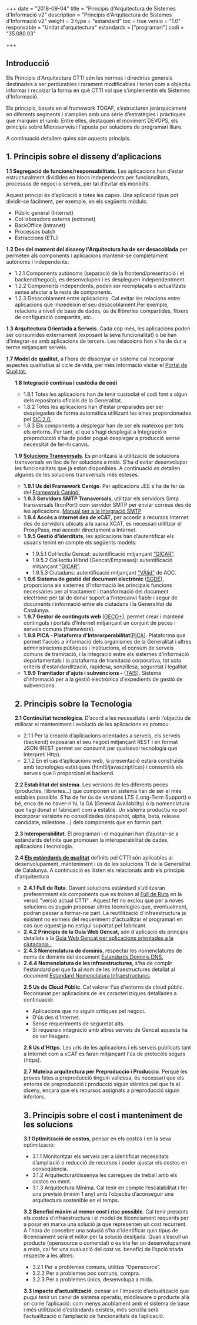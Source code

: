 +++
date        = "2018-09-04"
title       = "Principis d'Arquitectura de Sistemes d'Informació v2"
description = "Principis d'Arquitectura de Sistemes d'Informació v2"
weight		= 3
type = "estandard"
toc         = true
versio      = "1.0"
responsable = "Unitat d'arquitectura"
estandards =  ["programari"]
codi = "35.080.03"

+++
## Introducció


Els Principis d'Arquitectura CTTI són les normes i directrius generals destinades a ser perdurables i rarament modificables i  tenen com a objectiu informar i recolzar la forma en què CTTI vol que s'implementin els Sistemes d'Informació.

Els principis, basats en el framework TOGAF, s’estructuren jeràrquicament en diferents segments i s’amplien amb una sèrie d’estratègies i pràctiques que marquen el rumb. Entre elles, destaquen el moviment DEVOPS, els principis sobre Microserveis i l'aposta per solucions de programari lliure.

<p>A continuació detallem quins són aquests principis.</p>



## 1. Principis sobre el disseny d’aplicacions

<p><strong>1.1 Segregació de funcions/responsabilitats</strong>. Les aplicacions han d’estar estructuralment dividides en blocs independents per funcionalitats, processos de negoci o serveis, per tal d’evitar els monòlits.</p><p>Aquest principi és d’aplicació a totes les capes. Una aplicació tipus pot dividir-se fàcilment, per exemple, en els següents mòduls:</p>

<ul>
    <li>Públic general (Internet)</li>
    <li>Col·laboradors externs (extranet)</li>
    <li>BackOffice (intranet)</li>
    <li>Processos batch</li>
    <li>Extraccions (ETL)</li>
</ul>

<p><strong>1.2 Des del moment del disseny l'Arquitectura ha de ser desacoblada</strong> per permeten als components i aplicacions mantenir-se completament autònoms i independents:</p>

<ul>
    <li>1.2.1 Components autònoms (separació de la frontend/presentació i el backend/negoci), es desenvolupen i es despleguen independentment.</li>
    <li>1.2.2 Components independents, poden ser reemplaçats o actualitzats sense afectar a la resta de components.</li>
	<li>1.2.3 Desacoblament entre aplicacions. Cal evitar les relacions entre aplicacions que impedeixin el seu desacoblament.Per exemple, relacions a nivell de base de dades, ús de llibreries compartides, fitxers de configuració compartits, etc.. </li>
</ul>

<p><strong>1.3 Arquitectura Orientada a Serveis</strong>. Cada cop més, les aplicacions poden ser consumides externament (exposant la seva funcionalitat) o bé han d’integrar-se amb aplicacions de tercers. Les relacoions han s'ha de dur a terme mitjançant serveis.
</p>
<p><strong>1.7 Model de qualitat</strong>, a l’hora de dissenyar un sistema cal incorporar aspectes qualitatius al cicle de vida, per més informació visitar el <a href="https://qualitat.solucions.gencat.cat/">Portal de Qualitat.</a> </p>
<ul>

<p> <strong>1.8 Integració contínua i custòdia de codi</strong>
<ul>
	<li> 1.8.1 Totes les aplicacions han de tenir custodiat el codi font a algun dels repositoris oficials de la Generalitat.</li>
	<li> 1.8.2 Totes les aplicacions han d'estar preparades per ser desplegades de forma automàtica utilitzant les eines proporcionades pel <a href="https://canigo.ctti.gencat.cat/sic-documentacio/">SIC 2.0.</a></li>
	<li> 1.8.3 Els components a desplegar han de ser els mateixos per tots els entorns. Per tant, el que s'hagi desplegat a Integració o preproducció s'ha de poder pogué desplegar a producció sense necessitat de fer-hi canvis.</li>	
</ul>	
</p>
<p> <strong>1.9 <a href="http://ctti.gencat.cat/ca/ctti/solucions-corporatives/">Solucions Transversals</a></strong>. Es prioritzarà la utilització de solucions transversals en lloc de fer solucions a mida. S'ha d'evitar desenvolupar les funcionalitats que ja estan disponibles. A continuació es detallen algunes de les solucions transversals més esteses.</strong>
<ul>
	<li> <strong>1.9.1 Us del Framework Canigo</strong>. Per aplicacions JEE s'ha de fer ús del <a href="https://canigo.ctti.gencat.cat/canigo/framework/">Framework Canigó.</a></li>
	<li><strong>1.9.3 Servidors SMTP Transversals</strong>, utilitzar els servidors Smtp transversals (IronPort) com servidor SMTP per enviar correus des de les aplicacions.
			<a href="https://portic.ctti.gencat.cat/solucions/soltecnologiques/_layouts/15/WopiFrame.aspx?sourcedoc=%2Fsolucions%2Fsoltecnologiques%2FDocuments%2FLloc%20de%20Treball%2F10%2D02%2FCTTI%5F9%2E61%5FIntegraci%C3%B3%5FSMTP%5FIronPort%2Epdf&action=view">Manual per a la Integració SMTP</a></li>
	<li><strong>1.9.4 Accés a internet des de xCAT</strong>, per accedir a recursos Internet des de servidors ubicats a la xarxa XCAT, es necessari utilitzar el ProxyPass, mai accedir directament a Internet.</li>
	<li><strong>1.9.5 Gestió d'identitats</strong>, les aplicacions han d’autentificar els usuaris tenint en compte els següents models: </li>
	<ul>
		<li>1.9.5.1 Col·lectiu Gencat: autentificació mitjançant <a href="http://ctti.gencat.cat/ca/ctti/solucions-corporatives/gestio-didentitats/">“GICAR”</a>.</li>
		<li>1.9.5.2 Col·lectiu Híbrid (Gencat/Empreses): autentificació mitjançant <a href="http://ctti.gencat.cat/ca/ctti/solucions-corporatives/gestio-didentitats/">“GICAR”</a>.</li>
		<li>1.9.5.3 Ciutadans: autentificació mitjançant <a href="https://www.aoc.cat/serveis-aoc/valid/">“VÀlid”</a> de AOC.</li>
	</ul>
	<li><strong>1.9.6 Sistema de gestió del document electrònic </strong>(<a href="http://ctti.gencat.cat/ca/ctti/solucions-corporatives/solucions-de-suport/sistema-de-gestio-del-document-electronic-sgde/">SGDE</a>), proporciona als sistemes d’informació les principals funcions necessàries per al tractament i transformació del document electrònic per tal de donar suport a l’intercanvi fiable i segur de documents i informació entre els ciutadans i la Generalitat de Catalunya.</li>	
	<li><strong>1.9.7 Gestor de continguts web </strong>(<a href="http://ctti.gencat.cat/ca/ctti/solucions-corporatives/comunicacio-i-relacio/webs/geco/">GECO+</a>), permet crear i mantenir continguts i portals d'Internet mitjançant un conjunt de peces i serveis comuns (framework).</li>	
<li><strong>1.9.8 PICA - Plataforma d'Interorperabilitat</strong>(<a href="http://ctti.gencat.cat/ca/ctti/solucions-corporatives/administracio-electronica/serveis-dintegracio-i-interoperabilitat/">PICA</a>). Plataforma que permet l'accés a informació dels organismes de la Generalitat i altres administracions públiques i institucions, el consum de serveis comuns de tramitació, i la integració entre els sistemes d'informació departamentals i la plataforma de tramitació corporativa, tot sota criteris d'estandardització, rapidesa, senzillesa, seguretat i legalitat.</li>

<li><strong>1.9.9 Tramitador d'ajuts i subvencions - </strong>(<a href="http://ctti.gencat.cat/ca/ctti/solucions-corporatives/tramitacio-i-gestio-de-serveis/tais/">TAIS</a>). Sistema d'informació per a la gestió electrònica d'expedients de gestió de subvencions.</li>
</ul>
<p></p>

## 2. Principis sobre la Tecnologia

<p><strong>2.1 Continuïtat tecnològica</strong>. D’acord a les necessitats i amb l’objectiu de millorar el manteniment i evolució de les aplicacions es promou:

<ul>
	<li> 2.1.1 Per la creació d’aplicacions orientades a serveis, els serveis (backend) exposaran el seu negoci mitjançant REST i en format JSON (REST permet ser consumit per qualsevol tecnologia que interpreti Http).</li>
	<li> 2.1.2 En el cas d’aplicacions web, la presentació estarà construïda amb tecnologies estàtiques  (html5/javascript/css) i consumirà els serveis que li proporcioni el backend. </li>
</ul>

<p><strong>2.2 Estabilitat del sistema</strong>. Les versions de les diferents peces (productes, llibreries...) que componen un sistema han de ser el més estables possible. S'ha de fer ús de versions LTS (Long-Term Support) o bé, enca de no haver-n'hi, la GA (General Availability) o la nomenclatura que hagi donat el fabricant com a estable. Un sistema productiu no pot incorporar versions no consolidades (snapshot, alpha, beta, release candidate, milestone...) dels components que en formin part.</p>

<p><strong>2.3 Interoperabilitat</strong>. El programari i el maquinari han d’ajustar-se a estàndards definits que promouen la interoperabilitat de dades, aplicacions i tecnologia.</p>

<p><strong>2.4 <a href="https://qualitat.solucions.gencat.cat/estandards/"> Els estàndards de qualitat</a></strong> definits pel CTTI són aplicables al desenvolupament, manteniment i ús de les solucions TI de la Generalitat de Catalunya. A continuació es llisten els relacionats amb els principis d'arquitectura
<ul>
<li><strong>2.4.1 Full de Ruta</strong>. Davant solucions estàndard s’utilitzaran preferentment els components que es troben al <a href="https://qualitat.solucions.gencat.cat/estandards/estandard-full-ruta-programari/">Full de Ruta</a> en la versió "versió actual CTTI" . Aquest fet no exclou que per a noves solucions es puguin proposar altres tecnologies que, eventualment, podran passar a formar-ne part. La reutilització d'infraestructura ja existent no eximeix del requeriment d'actualitzar el programari en cas que aquest ja no estigui suportat pel fabricant.</li>

<li><strong>2.4.2 Principis de la Guia Web Gencat</strong>, són d'aplicació els principis detallats a la <a href="http://guiaweb.gencat.cat/ca/inici/"> Guia Web Gencat per aplicacions orientades a la ciutadania	.</a></li>

<li><strong>2.4.3 Nomenclatura de dominis</strong>, respectar les nomenclatures de noms de dominis del document <a href="https://qualitat.solucions.gencat.cat/estandards/estandard-dominis-dns/">Estandards Dominis DNS.</a></li> 
<li><strong>2.4.4 Nomenclatura de les infraestructures</strong>, s'ha de complir l'estàndard pel que fa al nom de les infraestructures detallat al document <a href="https://qualitat.solucions.gencat.cat/estandards/estandard-nomenclatura-infraestructures/">Estandard Nomenclatura Infraestructures</a></li>

<p><strong>2.5 Us de Cloud Públic</strong>. Cal valorar l'ús d'entorns de cloud públic. Recomanat per aplicacions de les característiques detallades a continuació:
<ul>
	<li> Aplicacions que no siguin crítiques pel negoci.</li>
	<li> D'ús des d'Internet. </li>
	<li> Sense requeriments de seguretat alts. </li>
	<li> Si requereix integració amb altres serveis de Gencat aquesta ha de ser lleugera. </li>
</ul>
<p><strong>2.6 Us d'Https</strong>. Les urls de les aplicacions i els serveis publicats tant a Internet com a xCAT es faran mitjançant l'ús de protocols segurs (https).
<p><strong>2.7 Mateixa arquitectura per Preproduccio i Produccio</strong>. Perquè les proves fetes a preproducció tinguin validesa, és necessari que els entorns de preproducció i producció siguin idèntics pel que fa al diseny, encara que els recursos assignats a preproducció siguin inferiors.</p>


## 3. Principis sobre el cost i manteniment de les solucions

<p><strong>3.1 Optimització de costos</strong>, pensar en els costos i en la seva optimització:</p>
<ul>
    <li>3.1.1 Monitoritzar els serveis per a identificar necessitats d’ampliació o reducció de recursos i poder ajustar els costos en conseqüència.</li>
    <li>3.1.2 Arquitectura/dissenya les càrregues de treball amb els costos en ment.</li>
    <li>3.1.3 Arquitectura Mínima. Cal tenir en compte l’escalabilitat i fer una previsió (mínim 1 any) amb l’objectiu d’aconseguir una arquitectura sostenible en el temps.</li>
</ul>

<p><strong>3.2 Benefici màxim al menor cost i risc possible</strong>. Cal tenir presents els costos d’infraestructura i el model de llicenciament requerits per a posar en marxa una solució ja que representen un cost recurrent. A l'hora de concebre una solució s’ha d’identificar quin tipus de llicenciament serà el millor per la solució desitjada. Quan s’escull un producte (opensource o comercial) o es tria fer un desenvolupament a mida, cal fer una avaluació del cost vs. benefici de l’opció triada respecte a les altres: </p>
<ul>
    <li>3.2.1 Per a problemes comuns, utilitza “Opensource”. </li>
    <li>3.2.2 Per a problemes poc comuns, compra. </li>
    <li>3.2.3 Per a problemes únics, desenvolupa a mida.</li>
</ul>

<p><strong>3.3 Impacte d’actualització</strong>, pensar en l’impacte d’actualització que pugui tenir un canvi de sistema operatiu, middleware o producte allà on corre l’aplicació: com menys acoblament amb el sistema de base i més utilització d’estàndards existeix, més senzilla serà l’actualització o l’ampliació de funcionalitats de l’aplicació.</p>
